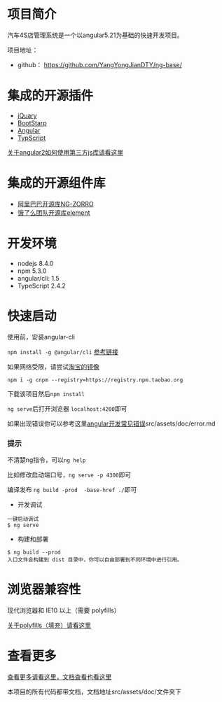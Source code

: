 

# 项目简介
汽车4S店管理系统是一个以angular5.21为基础的快速开发项目。


项目地址：

- github：  https://github.com/YangYongJianDTY/ng-base/

# 集成的开源插件
- [jQuary](https://jquery.com/)
- [BootStarp](http://www.bootcss.com/)
- [Angular](https://angular.cn/)
- [TypScript](https://www.tslang.cn/)

[关于angular2如何使用第三方js库请看这里](http://www.jianshu.com/p/02a3ced24366)

# 集成的开源组件库
- [阿里巴巴开源库NG-ZORRO](https://ng.ant.design/#/docs/angular/introduce)
- [饿了么团队开源库element](https://element-angular.faas.ele.me/guide/install)

# 开发环境
- nodejs 8.4.0
- npm 5.3.0
- angular/cli: 1.5
- TypeScript 2.4.2

# 快速启动

使用前，安装angular-cli 

`npm install -g @angular/cli` [参考链接](https://github.com/angular/angular-cli)

如果网络受限，请尝试[淘宝的镜像](https://github.com/cnpm/cnpm)

`npm i -g cnpm --registry=https://registry.npm.taobao.org`

下载该项目然后`npm install`

`ng serve`后打开浏览器 `localhost:4200`即可


如果出现错误你可以参考这里[angular开发常见错误](src/assets/doc/error.md)src/assets/doc/error.md

### 提示
不清楚ng指令，可以`ng help`

比如修改启动端口号，`ng serve -p 4300`即可

编译发布 `ng build -prod  -base-href ./`即可


- 开发调试
```
一键启动调试
$ ng serve 
```
-  构建和部署
```
$ ng build --prod
入口文件会构建到 dist 目录中，你可以自由部署到不同环境中进行引用。
```

# 浏览器兼容性
现代浏览器和 IE10 以上（需要 polyfills）

[关于polyfills（填充）请看这里](src/assets/doc/polyfills.md)

# 查看更多

[查看更多请看这里，文档查看也看这里](src/assets/doc/index.md)

本项目的所有代码都带文档，文档地址src/assets/doc/文件夹下


